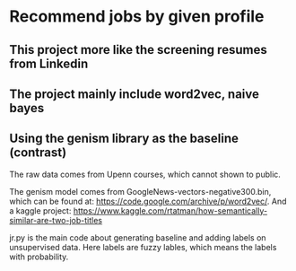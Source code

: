 # Recommend jobs by given profile
## This project more like the screening resumes from Linkedin
## The project mainly include word2vec, naive bayes
## Using the genism library as the baseline (contrast)

The raw data comes from Upenn courses, which cannot shown to public.

The genism model comes from GoogleNews-vectors-negative300.bin, which can be found at: https://code.google.com/archive/p/word2vec/. And a kaggle project: https://www.kaggle.com/rtatman/how-semantically-similar-are-two-job-titles

jr.py is the main code about generating baseline and adding labels on unsupervised data. Here labels are fuzzy lables, which means the labels with probability.
